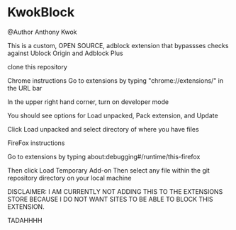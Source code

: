 # KwokBlock
@Author Anthony Kwok

This is a custom, OPEN SOURCE, adblock extension that bypassses checks against Ublock Origin and Adblock Plus

clone this repository

Chrome instructions
Go to extensions by typing
"chrome://extensions/"
in the URL bar

In the upper right hand corner, turn on developer mode

You should see options for Load unpacked, Pack extension, and Update

Click Load unpacked and select directory of where you have files


FireFox instructions

Go to extensions by typing
about:debugging#/runtime/this-firefox

Then click Load Temporary Add-on
Then select any file within the git repository directory on your local machine

DISCLAIMER: I AM CURRENTLY NOT ADDING THIS TO THE EXTENSIONS STORE BECAUSE I DO NOT WANT SITES TO BE ABLE TO BLOCK THIS EXTENSION.

TADAHHHH
